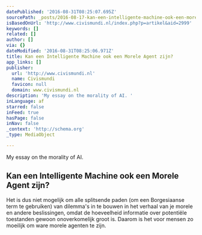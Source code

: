 ```yaml
---
datePublished: '2016-08-31T08:25:07.695Z'
sourcePath: _posts/2016-08-17-kan-een-intelligente-machine-ook-een-morele-agent-zijn.md
isBasedOnUrl: 'http://www.civismundi.nl/index.php?p=artikel&aid=2999'
keywords: []
related: []
author: []
via: {}
dateModified: '2016-08-31T08:25:06.971Z'
title: Kan een Intelligente Machine ook een Morele Agent zijn?
app_links: []
publisher:
  url: 'http://www.civismundi.nl'
  name: Civismundi
  favicon: null
  domain: www.civismundi.nl
description: 'My essay on the morality of AI. '
inLanguage: af
starred: false
inFeed: true
hasPage: false
inNav: false
_context: 'http://schema.org'
_type: MediaObject

---
```

My essay on the morality of AI. 

<article style=""><h1>Kan een Intelligente Machine ook een Morele Agent zijn?</h1><p>Het is dus niet mogelijk om alle splitsende paden (om een Borgesiaanse term te gebruiken) van dilemma's in te bouwen in het verhaal van je morele en andere beslissingen, omdat de hoeveelheid informatie over potentiële toestanden gewoon onoverkomelijk groot is. Daarom is het voor mensen zo moeilijk om ware morele agenten te zijn.</p></article>
